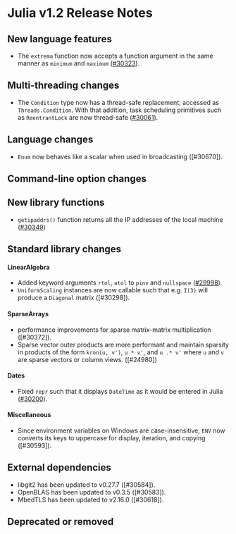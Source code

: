 Julia v1.2 Release Notes
========================

New language features
---------------------

* The `extrema` function now accepts a function argument in the same manner as `minimum` and
  `maximum` ([#30323]).

Multi-threading changes
-----------------------

  * The `Condition` type now has a thread-safe replacement, accessed as `Threads.Condition`.
    With that addition, task scheduling primitives such as `ReentrantLock` are now thread-safe ([#30061]).

Language changes
----------------

* `Enum` now behaves like a scalar when used in broadcasting ([#30670]).

Command-line option changes
---------------------------


New library functions
---------------------

* `getipaddrs()` function returns all the IP addresses of the local machine ([#30349])

Standard library changes
------------------------

#### LinearAlgebra

* Added keyword arguments `rtol`, `atol` to `pinv` and `nullspace` ([#29998]).
* `UniformScaling` instances are now callable such that e.g. `I(3)` will produce a `Diagonal` matrix ([#30298]).

#### SparseArrays

* performance improvements for sparse matrix-matrix multiplication ([#30372]).
* Sparse vector outer products are more performant and maintain sparsity in products of the
  form `kron(u, v')`, `u * v'`, and `u .* v'` where `u` and `v` are sparse vectors or column
  views. ([#24980])

#### Dates

* Fixed `repr` such that it displays `DateTime` as it would be entered in Julia ([#30200]).

#### Miscellaneous

* Since environment variables on Windows are case-insensitive, `ENV` now converts its keys
  to uppercase for display, iteration, and copying ([#30593]).

External dependencies
---------------------

* libgit2 has been updated to v0.27.7 ([#30584]).
* OpenBLAS has been updated to v0.3.5 ([#30583]).
* MbedTLS has been updated to v2.16.0 ([#30618]).

Deprecated or removed
---------------------


<!--- generated by NEWS-update.jl: -->
[#29998]: https://github.com/JuliaLang/julia/issues/29998
[#30061]: https://github.com/JuliaLang/julia/issues/30061
[#30200]: https://github.com/JuliaLang/julia/issues/30200
[#30323]: https://github.com/JuliaLang/julia/issues/30323
[#30349]: https://github.com/JuliaLang/julia/issues/30349
